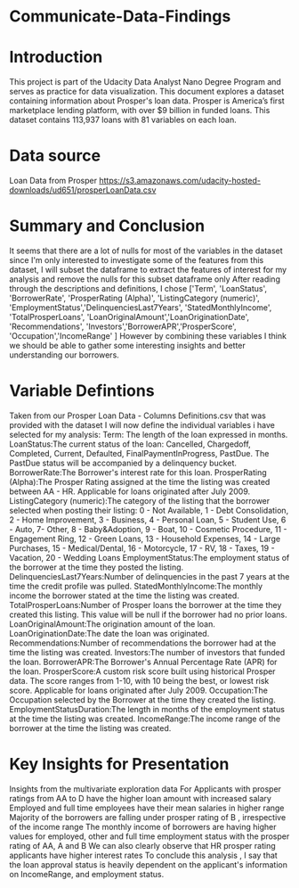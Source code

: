 # Communicate-Data-Findings
# Introduction
This project is part of the Udacity Data Analyst Nano Degree Program and serves as practice for data visualization. This document explores a dataset containing information about Prosper's loan data. Prosper is America’s first marketplace lending platform, with over $9 billion in funded loans. This dataset contains 113,937 loans with 81 variables on each loan.
# Data source
Loan Data from Prosper
https://s3.amazonaws.com/udacity-hosted-downloads/ud651/prosperLoanData.csv

# Summary and Conclusion
It seems that there are a lot of nulls for most of the variables in the dataset since I'm only interested to investigate some of the features from this dataset, I will subset the dataframe to extract the features of interest for my analysis and remove the nulls for this subset dataframe only
After reading through the descriptions and definitions, I chose ['Term', 'LoanStatus', 'BorrowerRate', 'ProsperRating (Alpha)', 'ListingCategory (numeric)',
              'EmploymentStatus','DelinquenciesLast7Years', 'StatedMonthlyIncome', 'TotalProsperLoans',
              'LoanOriginalAmount','LoanOriginationDate', 'Recommendations', 'Investors','BorrowerAPR','ProsperScore',
            'Occupation','IncomeRange' ]
However by combining these variables I think we should be able to gather some interesting insights and better understanding our borrowers.

# Variable Defintions
Taken from our Prosper Loan Data - Columns Definitions.csv that was provided with the dataset I will now define the individual variables i have selected for my analysis:
Term: The length of the loan expressed in months.
LoanStatus:The current status of the loan: Cancelled,  Chargedoff, Completed, Current, Defaulted, FinalPaymentInProgress, PastDue. The PastDue status will be accompanied by a delinquency bucket.
BorrowerRate:The Borrower's interest rate for this loan. 
ProsperRating (Alpha):The Prosper Rating assigned at the time the listing was created between AA - HR.  Applicable for loans originated after July 2009.
ListingCategory (numeric):The category of the listing that the borrower selected when posting their listing: 0 - Not Available, 1 - Debt Consolidation, 2 - Home Improvement, 3 - Business, 4 - Personal Loan, 5 - Student Use, 6 - Auto, 7- Other, 8 - Baby&Adoption, 9 - Boat, 10 - Cosmetic Procedure, 11 - Engagement Ring, 12 - Green Loans, 13 - Household Expenses, 14 - Large Purchases, 15 - Medical/Dental, 16 - Motorcycle, 17 - RV, 18 - Taxes, 19 - Vacation, 20 - Wedding Loans
EmploymentStatus:The employment status of the borrower at the time they posted the listing.
DelinquenciesLast7Years:Number of delinquencies in the past 7 years at the time the credit profile was pulled.
StatedMonthlyIncome:The monthly income the borrower stated at the time the listing was created.
TotalProsperLoans:Number of Prosper loans the borrower at the time they created this listing. This value will be null if the borrower had no prior loans. 
LoanOriginalAmount:The origination amount of the loan.
LoanOriginationDate:The date the loan was originated.
Recommendations:Number of recommendations the borrower had at the time the listing was created.
Investors:The number of investors that funded the loan.
BorrowerAPR:The Borrower's Annual Percentage Rate (APR) for the loan.
ProsperScore:A custom risk score built using historical Prosper data. The score ranges from 1-10, with 10 being the best, or lowest risk score.  Applicable for loans originated after July 2009.
Occupation:The Occupation selected by the Borrower at the time they created the listing.
EmploymentStatusDuration:The length in months of the employment status at the time the listing was created.
IncomeRange:The income range of the borrower at the time the listing was created.

# Key Insights for Presentation

Insights from the multivariate exploration data
For Applicants with prosper ratings from AA to D have the higher loan amount with increased salary
Employed and full time employees have their mean salaries in higher range
Majority of the borrowers are falling under prosper rating of B , irrespective of the income range
The monthly income of borrowers are having higher values for employed, other and full time employment status
with the prosper rating of AA, A and B
We can also clearly observe that HR prosper rating applicants have higher interest rates
To conclude this analysis , I say that the loan approval status is heavily dependent on the applicant's information on IncomeRange, and employment status.
